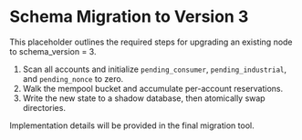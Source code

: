 # Schema Migration to Version 3

This placeholder outlines the required steps for upgrading an existing node to schema_version = 3.

1. Scan all accounts and initialize `pending_consumer`, `pending_industrial`, and `pending_nonce` to zero.
2. Walk the mempool bucket and accumulate per-account reservations.
3. Write the new state to a shadow database, then atomically swap directories.

Implementation details will be provided in the final migration tool.
